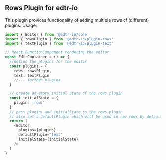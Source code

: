 ## Rows Plugin for edtr-io

This plugin provides functionality of adding multiple rows of (different) plugins. Usage:

```typescript jsx
import { Editor } from '@edtr-io/core'
import { rowsPlugin } from '@edtr-io/plugin-rows'
import { textPlugin } from '@edtr-io/plugin-text'

// React FunctionComponent rendering the editor
const EdtrContainer = () => {
  //define the plugins for the editor
  const plugins = {
    rows: rowsPlugin,
    text: textPlugin
    //... further plugins
  }

  // create an empty initial State of the rows plugin
  const initialState = {
    plugin: 'rows'
  }
  // pass plugins and initialState to the rows plugin
  // also set a defaultPlugin which will be used in new rows by default
  return (
    <Editor
      plugins={plugins}
      defaultPlugin="text"
      initialState={initialState}
    />
  )
}
```
